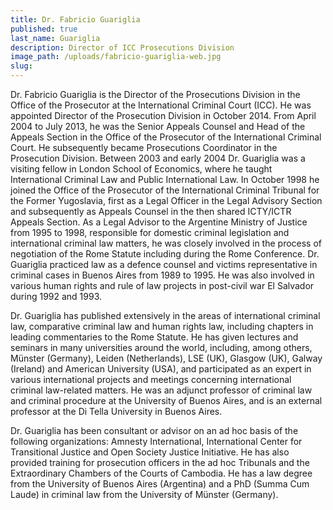 ```yaml
---
title: Dr. Fabricio Guariglia
published: true
last_name: Guariglia
description: Director of ICC Prosecutions Division
image_path: /uploads/fabricio-guariglia-web.jpg
slug:
---
```



Dr. Fabricio Guariglia is the Director of the Prosecutions Division in the Office of the Prosecutor at the International Criminal Court (ICC). He was appointed Director of the Prosecution Division in October 2014. From April 2004 to July 2013, he was the Senior Appeals Counsel and Head of the Appeals Section in the Office of the Prosecutor of the International Criminal Court. He subsequently became Prosecutions Coordinator in the Prosecution Division. Between 2003 and early 2004 Dr. Guariglia was a visiting fellow in London School of Economics, where he taught International Criminal Law and Public International Law. In October 1998 he joined the Office of the Prosecutor of the International Criminal Tribunal for the Former Yugoslavia, first as a Legal Officer in the Legal Advisory Section and subsequently as Appeals Counsel in the then shared ICTY/ICTR Appeals Section. As a Legal Advisor to the Argentine Ministry of Justice from 1995 to 1998, responsible for domestic criminal legislation and international criminal law matters, he was closely involved in the process of negotiation of the Rome Statute including during the Rome Conference. Dr. Guariglia practiced law as a defence counsel and victims representative in criminal cases in Buenos Aires from 1989 to 1995. He was also involved in various human rights and rule of law projects in post-civil war El Salvador during 1992 and 1993.

Dr. Guariglia has published extensively in the areas of international criminal law, comparative criminal law and human rights law, including chapters in leading commentaries to the Rome Statute. He has given lectures and seminars in many universities around the world, including, among others, Münster (Germany), Leiden (Netherlands), LSE (UK), Glasgow (UK), Galway (Ireland) and American University (USA), and participated as an expert in various international projects and meetings concerning international criminal law-related matters. He was an adjunct professor of criminal law and criminal procedure at the University of Buenos Aires, and is an external professor at the Di Tella University in Buenos Aires.

Dr. Guariglia has been consultant or advisor on an ad hoc basis of the following organizations: Amnesty International, International Center for Transitional Justice and Open Society Justice Initiative. He has also provided training for prosecution officers in the ad hoc Tribunals and the Extraordinary Chambers of the Courts of Cambodia. He has a law degree from the University of Buenos Aires (Argentina) and a PhD (Summa Cum Laude) in criminal law from the University of Münster (Germany).